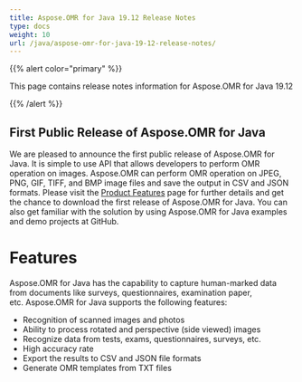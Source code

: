 ```yaml
---
title: Aspose.OMR for Java 19.12 Release Notes
type: docs
weight: 10
url: /java/aspose-omr-for-java-19-12-release-notes/
---
```


{{% alert color="primary" %}} 

This page contains release notes information for Aspose.OMR for Java 19.12

{{% /alert %}} 
## **First Public Release of Aspose.OMR for Java**
We are pleased to announce the first public release of Aspose.OMR for Java. It is simple to use API that allows developers to perform OMR operation on images. Aspose.OMR can perform OMR operation on JPEG, PNG, GIF, TIFF, and BMP image files and save the output in CSV and JSON formats. Please visit the [Product Features](/omr/java/features-list/) page for further details and get the chance to download the first release of Aspose.OMR for Java. You can also get familiar with the solution by using Aspose.OMR for Java examples and demo projects at GitHub.
# **Features**
Aspose.OMR for Java has the capability to capture human-marked data from documents like surveys, questionnaires, examination paper, etc. Aspose.OMR for Java supports the following features:

- Recognition of scanned images and photos
- Ability to process rotated and perspective (side viewed) images
- Recognize data from tests, exams, questionnaires, surveys, etc.
- High accuracy rate
- Export the results to CSV and JSON file formats
- Generate OMR templates from TXT files
